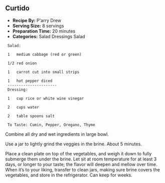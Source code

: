 ## Curtido
* **Recipe By:** P'arry Drew
* **Serving Size:** 8 servings
* **Preparation Time:** 20 minutes
* **Categories:** Salad Dressings Salad

```
 Salad:

 1   medium cabbage (red or green)

 1/2 red onion

 1   carrot cut into small strips

 1   hot pepper diced
 ----------------------
 Dressing:

 1   cup rice or white wine vinegar

 2   cups water

 2   table spoons salt

 To Taste: Cumin, Pepper, Oregano, Thyme

```

Combine all dry and wet ingredients in large bowl.

Use a jar to lightly grind the veggies in the brine. About 5 minutes.

Place a clean plate on top of the vegetables, and weigh it down to fully submerge them under the brine. Let sit at room temperature for at least 3 days, or longer to your taste; the flavor will deepen and mellow over time. When it’s to your liking, transfer to clean jars, making sure brine covers the vegetables, and store in the refrigerator. Can keep for weeks.
